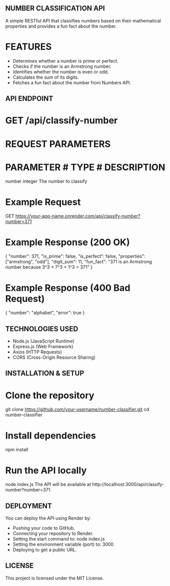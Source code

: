 ##  NUMBER CLASSIFICATION API

A simple RESTful API that classifies numbers based on their mathematical properties and provides a fun fact about the number.

# FEATURES
- Determines whether a number is prime or perfect.
- Checks if the number is an Armstrong number.
- Identifies whether the number is even or odd.
- Calculates the sum of its digits.
- Fetches a fun fact about the number from Numbers API.

## API ENDPOINT
  # GET /api/classify-number
  
# REQUEST PARAMETERS
 # PARAMETER            # TYPE           # DESCRIPTION
  number                integer         The number to classify

# Example Request
GET https://your-app-name.onrender.com/api/classify-number?number=371

# Example Response (200 OK)
{
    "number": 371,
    "is_prime": false,
    "is_perfect": false,
    "properties": ["armstrong", "odd"],
    "digit_sum": 11,
    "fun_fact": "371 is an Armstrong number because 3^3 + 7^3 + 1^3 = 371"
}

# Example Response (400 Bad Request)
{
    "number": "alphabet",
    "error": true
}

## TECHNOLOGIES USED
- Node.js (JavaScript Runtime)
- Express.js (Web Framework)
- Axios (HTTP Requests)
- CORS (Cross-Origin Resource Sharing)

## INSTALLATION & SETUP
 # Clone the repository
  git clone https://github.com/your-username/number-classifier.git
  cd number-classifier

# Install dependencies
  npm install

# Run the API locally
  node index.js
  The API will be available at http://localhost:3000/api/classify-number?number=371

## DEPLOYMENT
  You can deploy the API using Render by:
  - Pushing your code to GitHub.
  - Connecting your repository to Render.
  - Setting the start command to:
    node index.js
  - Setting the environment variable (port) to:
    3000
  - Deploying to get a public URL.

## LICENSE
  This project is licensed under the MIT License.
